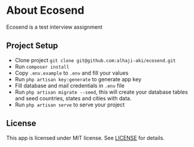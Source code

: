 # About Ecosend

Ecosend is a test interview assignment

## Project Setup

- Clone project `git clone git@github.com:alhaji-aki/ecosend.git`
- Run `composer install`
- Copy `.env.example` to `.env` and fill your values
- Run `php artisan key:generate` to generate app key
- Fill database and mail credentials in `.env` file
- Run `php artisan migrate --seed`, this will create your database tables and seed countries, states and cities with data.
- Run `php artisan serve` to serve your project

## License

This app is licensed under MIT license. See [LICENSE](LICENSE) for details.
